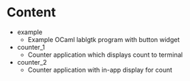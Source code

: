 # Content
* example
  * Example OCaml lablgtk program with button widget
* counter_1
  * Counter application which displays count to terminal
* counter_2
  * Counter application with in-app display for count
